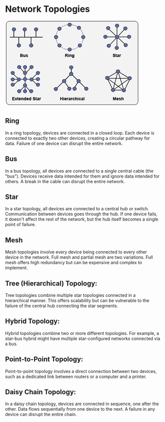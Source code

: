 # Network Topologies

![Network Toplogies](/images/network_topology.jpg)

## Ring
In a ring topology, devices are connected in a closed loop. Each device is connected to exactly two other 
devices, creating a circular pathway for data. Failure of one device can disrupt the entire network.

## Bus
In a bus topology, all devices are connected to a single central cable (the "bus"). Devices receive data 
intended for them and ignore data intended for others. A break in the cable can disrupt the entire network.

## Star
In a star topology, all devices are connected to a central hub or switch. Communication between devices goes 
through the hub. If one device fails, it doesn't affect the rest of the network, but the hub itself 
becomes a single point of failure.

## Mesh
Mesh topologies involve every device being connected to every other device in the network. Full mesh and 
partial mesh are two variations. Full mesh offers high redundancy but can be expensive and complex to 
implement.

## Tree (Hierarchical) Topology:
Tree topologies combine multiple star topologies connected in a hierarchical manner. This offers 
scalability but can be vulnerable to the failure of the central hub connecting the star segments.

## Hybrid Topology:
Hybrid topologies combine two or more different topologies. For example, a star-bus hybrid might 
have multiple star-configured networks connected via a bus.

## Point-to-Point Topology:
Point-to-point topology involves a direct connection between two devices, such as a dedicated link 
between routers or a computer and a printer.

## Daisy Chain Topology:
In a daisy chain topology, devices are connected in sequence, one after the other. Data flows 
sequentially from one device to the next. A failure in any device can disrupt the entire chain.

